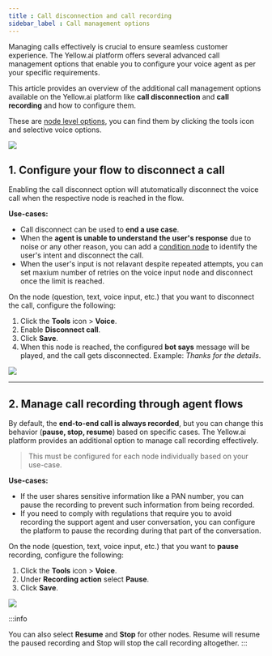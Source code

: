 ```yaml
---
title : Call disconnection and call recording
sidebar_label : Call management options
---
```



Managing calls effectively is crucial to ensure seamless customer experience. The Yellow.ai platform offers several advanced call management options that enable you to configure your voice agent as per your specific requirements. 

This article provides an overview of the additional call management options available on the Yellow.ai platform like **call disconnection** and **call recording** and how to configure them.

These are [node level options](https://docs.yellow.ai/docs/platform_concepts/studio/build/nodes#32-configure-node-for-a-voice-bot), you can find them by clicking the tools icon and selective voice options. 

![](https://i.imgur.com/fvQNhlg.png)



## 1. Configure your flow to disconnect a call

Enabling the call disconnect option will atutomatically disconnect the voice call when the respective node is reached in the flow. 

**Use-cases:** 
- Call disconnect can be used to **end a use case**.
- When the **agent is unable to understand the user's response** due to noise or any other reason, you can add a [condition node](https://docs.yellow.ai/docs/platform_concepts/studio/build/nodes/logic-nodes) to identify the user's intent and disconnect the call. 
- When the user's input is not relavant despite repeated attempts, you can set maxium number of retries on the voice input node and disconnect once the limit is reached. 

On the node (question, text, voice input, etc.) that you want to disconnect the call, configure the following: 
1. Click the **Tools** icon > **Voice**.
2. Enable **Disconnect call**.
3. Click **Save**. 
4. When this node is reached, the configured **bot says** message will be played, and the call gets disconnected. Example: *Thanks  for the details*. 


![](https://i.imgur.com/T6bjkPK.png)


------

## 2. Manage call recording through agent flows 


By default, the **end-to-end call is always recorded**, but you can change this behavior (**pause, stop, resume**) based on specific cases.
The Yellow.ai platform provides an additional option to manage call recording effectively. 

> This must be configured for each node individually based on your use-case. 

**Use-cases:** 

- If the user shares sensitive information like a PAN number, you can pause the recording to prevent such information from being recorded. 
- If you need to comply with regulations that require you to avoid recording the support agent and user conversation, you can configure the platform to pause the recording during that part of the conversation.

On the node (question, text, voice input, etc.) that you want to **pause** recording, configure the following: 
1. Click the **Tools** icon > **Voice**.
2. Under **Recording action** select **Pause**. 
3. Click **Save**. 

![](https://i.imgur.com/q5H5b2Q.png)

:::info 

You can also select **Resume** and **Stop** for other nodes. Resume will resume the paused recording and Stop will stop the call recording altogether. 
:::